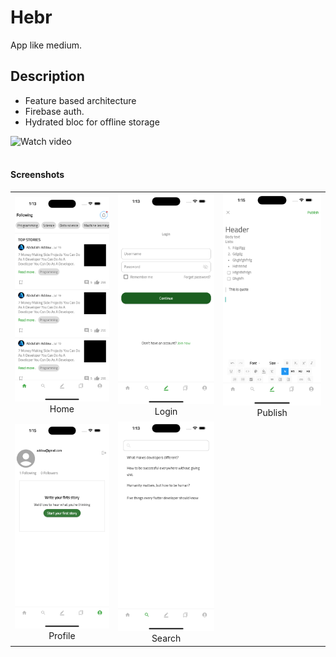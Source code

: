 # Hebr

App like medium.

## Description

- Feature based architecture
- Firebase auth.
- Hydrated bloc for offline storage

![Watch video](https://drive.google.com/file/d/1f5QFSa-MKwZP9G5CwPOlgPzyiJhQuQuK/view?usp=sharing)
<br/><br/>
#### Screenshots

<div style="text-align: center">
<table>

<tr>
 <td style="text-align: center, width: 180">
   <a href="#">
    <img alt="Home" src="assets/images/hebrHome.png" />
    </a>
   Home
  </td>

   <td style="text-align: center, width: 180">
   <a href="#">
    <img alt="Login" src="assets/images/hebrLogin.png" />
    </a>
   Login
  </td>

  <td style="text-align: center, width: 180">
   <a href="#">
    <img alt="Publish" src="assets/images/hebrPublish.png" />
    </a>
   Publish
  </td>
</tr>

<tr>
 <td style="text-align: center, width: 180">
   <a href="#">
    <img alt="Profile" src="assets/images/hebrProfile.png" />
    </a>
   Profile
  </td>

   <td style="text-align: center, width: 180">
   <a href="#">
    <img alt="Search" src="assets/images/hebrSearch.png" />
    </a>
   Search
  </td>
</tr>
</table>
</div>